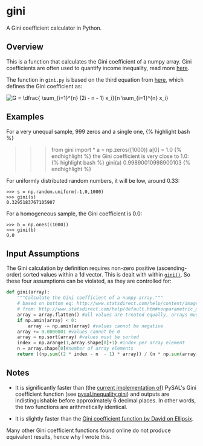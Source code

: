# gini
A Gini coefficient calculator in Python.

## Overview
This is a function that calculates the Gini coefficient of a numpy array. Gini coefficients are often used to quantify income inequality, read more [here](http://www.statsdirect.com/help/default.htm#nonparametric_methods/gini.htm).

The function in ```gini.py``` is based on the third equation from [here](http://www.statsdirect.com/help/default.htm#nonparametric_methods/gini.htm), which defines the Gini coefficient as:

![G = \dfrac{ \sum_{i=1}^{n} (2i - n - 1) x_i}{n  \sum_{i=1}^{n} x_i}](https://github.com/oliviaguest/gini/raw/master/gini.png "Gini equation")


## Examples
For a very unequal sample, 999 zeros and a single one,
{% highlight bash %}
>>> from gini import *
>>> a = np.zeros((1000))
>>> a[0] = 1.0
{% endhighlight %}
the Gini coefficient is very close to 1.0:
{% highlight bash %}
>>> gini(a)
0.99890010998900103
{% endhighlight %}

For uniformly distributed random numbers, it will be low, around 0.33:
```
>>> s = np.random.uniform(-1,0,1000)
>>> gini(s)
0.3295183767105907
```

For a homogeneous sample, the Gini coefficient is 0.0:
```
>>> b = np.ones((1000))
>>> gini(b)
0.0
```

## Input Assumptions
The Gini calculation by definition requires non-zero positive (ascending-order) sorted values within a 1d vector. This is dealt with within [```gini()```](https://github.com/oliviaguest/gini/blob/master/gini.py). So these four assumptions can be violated, as they are controlled for:
```python
def gini(array):
    """Calculate the Gini coefficient of a numpy array."""
    # based on bottom eq: http://www.statsdirect.com/help/content/image/stat0206_wmf.gif
    # from: http://www.statsdirect.com/help/default.htm#nonparametric_methods/gini.htm
    array = array.flatten() #all values are treated equally, arrays must be 1d
    if np.amin(array) < 0:
        array -= np.amin(array) #values cannot be negative
    array += 0.0000001 #values cannot be 0
    array = np.sort(array) #values must be sorted
    index = np.arange(1,array.shape[0]+1) #index per array element
    n = array.shape[0]#number of array elements
    return ((np.sum((2 * index - n  - 1) * array)) / (n * np.sum(array))) #Gini coefficient
```

## Notes
* It is significantly faster than (the [current implementation of](https://github.com/pysal/pysal/issues/855)) PySAL's Gini coefficient function (see  [pysal.inequality.gini](http://pysal.readthedocs.io/en/latest/_modules/pysal/inequality/gini.html)) and outputs are indistinguishable before approximately 6 decimal places. In other words, the two functions are arithmetically identical.

* It is slightly faster than the [Gini coefficient function by David on Ellipsix](http://www.ellipsix.net/blog/2012/11/the-gini-coefficient-for-distribution-inequality.html).

Many other Gini coefficient functions found online do not produce equivalent results, hence why I wrote this.
